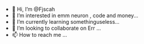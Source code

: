 - 👋 Hi, I’m @Fjscah
- 👀 I’m interested in emm neuron , code and money...
- 🌱 I’m currently learning somethinguseless...
- 💞️ I’m looking to collaborate on Err ...
- 📫 How to reach me ...

<!---
Fjscah/Fjscah is a ✨ special ✨ repository because its `README.md` (this file) appears on your GitHub profile.
You can click the Preview link to take a look at your changes.
--->
